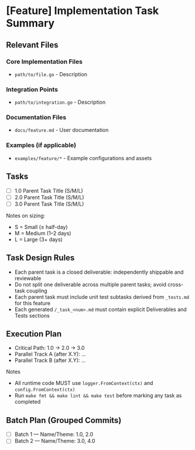 # [Feature] Implementation Task Summary

## Relevant Files

### Core Implementation Files

- `path/to/file.go` - Description

### Integration Points

- `path/to/integration.go` - Description

### Documentation Files

- `docs/feature.md` - User documentation

### Examples (if applicable)

- `examples/feature/*` - Example configurations and assets

## Tasks

- [ ] 1.0 Parent Task Title (S/M/L)
- [ ] 2.0 Parent Task Title (S/M/L)
- [ ] 3.0 Parent Task Title (S/M/L)

Notes on sizing:

- S = Small (≤ half-day)
- M = Medium (1–2 days)
- L = Large (3+ days)

## Task Design Rules

- Each parent task is a closed deliverable: independently shippable and reviewable
- Do not split one deliverable across multiple parent tasks; avoid cross-task coupling
- Each parent task must include unit test subtasks derived from `_tests.md` for this feature
- Each generated `/_task_<num>.md` must contain explicit Deliverables and Tests sections

## Execution Plan

- Critical Path: 1.0 → 2.0 → 3.0
- Parallel Track A (after X.Y): ...
- Parallel Track B (after X.Y): ...

Notes

- All runtime code MUST use `logger.FromContext(ctx)` and `config.FromContext(ctx)`
- Run `make fmt && make lint && make test` before marking any task as completed

## Batch Plan (Grouped Commits)

- [ ] Batch 1 — Name/Theme: 1.0, 2.0
- [ ] Batch 2 — Name/Theme: 3.0, 4.0
